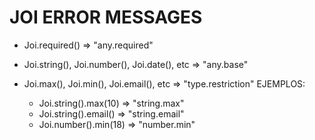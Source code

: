 # JOI ERROR MESSAGES

- Joi.required() => "any.required"

- Joi.string(), Joi.number(), Joi.date(), etc => "any.base"

- Joi.max(), Joi.min(), Joi.email(), etc => "type.restriction" EJEMPLOS:
  - Joi.string().max(10) => "string.max"
  - Joi.string().email() => "string.email"
  - Joi.number().min(18) => "number.min"
